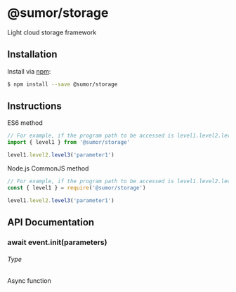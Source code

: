 # @sumor/storage

Light cloud storage framework

## Installation

Install via [npm](https://www.npmjs.com/):

```sh
$ npm install --save @sumor/storage
```

## Instructions

ES6 method

```js
// For example, if the program path to be accessed is level1.level2.level3
import { level1 } from '@sumor/storage'

level1.level2.level3('parameter1')
```

Node.js CommonJS method

```js
// For example, if the program path to be accessed is level1.level2.level3
const { level1 } = require('@sumor/storage')

level1.level2.level3('parameter1')
```

## API Documentation

### await event.init(parameters)

###### Type

Async function
